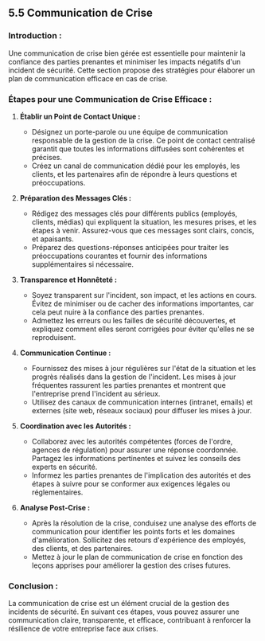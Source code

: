 
## 5.5 Communication de Crise

### Introduction :
Une communication de crise bien gérée est essentielle pour maintenir la confiance des parties prenantes et minimiser les impacts négatifs d'un incident de sécurité. Cette section propose des stratégies pour élaborer un plan de communication efficace en cas de crise.

### Étapes pour une Communication de Crise Efficace :

1. **Établir un Point de Contact Unique :**
   - Désignez un porte-parole ou une équipe de communication responsable de la gestion de la crise. Ce point de contact centralisé garantit que toutes les informations diffusées sont cohérentes et précises.
   - Créez un canal de communication dédié pour les employés, les clients, et les partenaires afin de répondre à leurs questions et préoccupations.

2. **Préparation des Messages Clés :**
   - Rédigez des messages clés pour différents publics (employés, clients, médias) qui expliquent la situation, les mesures prises, et les étapes à venir. Assurez-vous que ces messages sont clairs, concis, et apaisants.
   - Préparez des questions-réponses anticipées pour traiter les préoccupations courantes et fournir des informations supplémentaires si nécessaire.

3. **Transparence et Honnêteté :**
   - Soyez transparent sur l'incident, son impact, et les actions en cours. Évitez de minimiser ou de cacher des informations importantes, car cela peut nuire à la confiance des parties prenantes.
   - Admettez les erreurs ou les failles de sécurité découvertes, et expliquez comment elles seront corrigées pour éviter qu'elles ne se reproduisent.

4. **Communication Continue :**
   - Fournissez des mises à jour régulières sur l'état de la situation et les progrès réalisés dans la gestion de l'incident. Les mises à jour fréquentes rassurent les parties prenantes et montrent que l'entreprise prend l'incident au sérieux.
   - Utilisez des canaux de communication internes (intranet, emails) et externes (site web, réseaux sociaux) pour diffuser les mises à jour.

5. **Coordination avec les Autorités :**
   - Collaborez avec les autorités compétentes (forces de l'ordre, agences de régulation) pour assurer une réponse coordonnée. Partagez les informations pertinentes et suivez les conseils des experts en sécurité.
   - Informez les parties prenantes de l'implication des autorités et des étapes à suivre pour se conformer aux exigences légales ou réglementaires.

6. **Analyse Post-Crise :**
   - Après la résolution de la crise, conduisez une analyse des efforts de communication pour identifier les points forts et les domaines d'amélioration. Sollicitez des retours d'expérience des employés, des clients, et des partenaires.
   - Mettez à jour le plan de communication de crise en fonction des leçons apprises pour améliorer la gestion des crises futures.

### Conclusion :
La communication de crise est un élément crucial de la gestion des incidents de sécurité. En suivant ces étapes, vous pouvez assurer une communication claire, transparente, et efficace, contribuant à renforcer la résilience de votre entreprise face aux crises.
